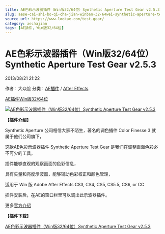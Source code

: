 ```yaml
---
title: AE色彩示波器插件（Win版32/64位）Synthetic Aperture Test Gear v2.5.3
slug: aese-cai-shi-bo-qi-cha-jian-winban-32-64wei-synthetic-aperture-test-gear-v2-5-3
source_url: https://www.lookae.com/test-gear/
category: aechajian
tags: [AE插件, Win版32/64位]
---
```

# AE色彩示波器插件（Win版32/64位）Synthetic Aperture Test Gear v2.5.3

2013/08/21 21:22

作者：大众脸
分类：[AE插件](https://www.lookae.com/after-effects/aechajian/) / [After Effects](https://www.lookae.com/after-effects/)

[AE插件](https://www.lookae.com/tag/ae%e6%8f%92%e4%bb%b6/)[Win版32/64位](https://www.lookae.com/tag/win%e7%89%883264%e4%bd%8d/)

[![AE色彩示波器插件（Win版32/64位）Synthetic Aperture Test Gear v2.5.3](https://www.lookae.com/wp-content/uploads/2013/08/Test-Gear.jpg "AE色彩示波器插件（Win版32/64位）Synthetic Aperture Test Gear v2.5.3-LookAE.com")](https://www.lookae.com/wp-content/uploads/2013/08/Test-Gear.jpg)

**【插件介绍】**

Synthetic Aperture 公司相信大家不陌生，著名的调色插件 Color Finesse 3 就属于他们公司旗下，

这款AE色彩示波器插件 Synthetic Aperture Test Gear 是我们在调整画面色彩必不可少的工具。

插件能够直观的观察画面的色彩信息，

具有矢量和亮度示波器，能够辅助色彩校正和颜色管理，

适用于 Win 版 Adobe After Effects CS3, CS4, CS5, CS5.5, CS6, or CC

插件安装后，在AE的窗口栏里可以调出此示波器插件。

更多[官方介绍](http://www.synthetic-ap.com/products/tg/index.html)

**【插件下载】**

[AE色彩示波器插件（Win版32/64位）Synthetic Aperture Test Gear v2.5.3](https://www.400gb.com/file/28342278)
